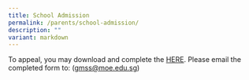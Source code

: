 ```yaml
---
title: School Admission
permalink: /parents/school-admission/
description: ""
variant: markdown
---
```

To  appeal, you may download and complete the [HERE](/files/2024/Student_Admission_Form__2024_.pdf). Please email the completed form to: ([gmss@moe.edu.sg](mailto:gmss@moe.edu.sg))